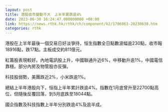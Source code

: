 ```yaml
---
layout: post
title: 港股收市變動不大　上半年累跌逾4%
date: 2023-06-30 16:24:47.000000000 +08:00
link: https://news.rthk.hk/rthk/ch/component/k2/1706963-20230630.htm
categories: rthk
---
```


港股在上半年最後一個交易日好淡爭持，恒生指數全日點數波幅逾230點，收市報18916點，跌17點。主板成交約811億元。

紅籌股表現較好。內地電訊股上升，中國聯通升近6%，中移動升逾1%，中國電信靠穩。部分內房及物管股亦反彈。

科技股弱勢，美團跌近2%，小米跌逾1%。

總結上半年港股向下，恒指上半年累計跌逾4%。指數在1月底曾升至22700點高位，但隨後反覆回落，到5月底跌至18044點。

國企指數及科技指數上半年分別跌逾4%及逾半成。
